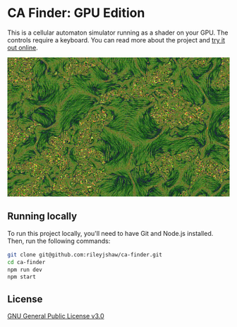 # CA Finder: GPU Edition

This is a cellular automaton simulator running as a shader on your GPU. The controls require a
keyboard. You can read more about the project and [try it out online](https://rileyjshaw.com/ca-finder).

![Example program output](/screenshots/CA.png)

## Running locally

To run this project locally, you'll need to have Git and Node.js installed. Then, run the following commands:

```sh
git clone git@github.com:rileyjshaw/ca-finder.git
cd ca-finder
npm run dev
npm start
```

## License

[GNU General Public License v3.0](/LICENSE)
